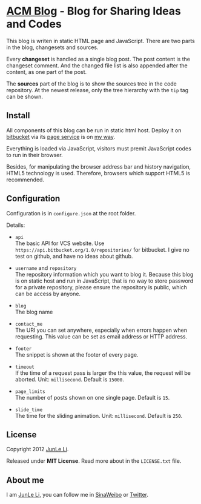 # [ACM Blog][] - Blog for Sharing Ideas and Codes

[ACM Blog]: https://bitbucket.org/lijunle/lijunle.bitbucket.org

This blog is writen in static HTML page and JavaScript. There are
two parts in the blog, changesets and sources.

Every **changeset** is handled as a single blog post. The post
content is the changeset comment. And the changed file list
is also appended after the content, as one part of the post.

The **sources** part of the blog is to show the sources tree in the
code repository. At the newest release, only the tree hierarchy with
the `tip` tag can be shown.

## Install

All components of this blog can be run in static html host. Deploy
it on [bitbucket][] via its [page service][] is on [my way][].

Everything is loaded via JavaScript, visitors must premit JavaScript
codes to run in their browser.

Besides, for manipulating the browser address bar and history
navigation, HTML5 technology is used. Therefore, browsers which
support HTML5 is recommended.

[bitbucket]: https://bitbucket.org/
[page service]: http://pages.bitbucket.org/
[my way]: https://bitbucket.org/lijunle/lijunle.bitbucket.org

## Configuration

Configuration is in `configure.json` at the root folder.

Details:

+ `api`  
The basic API for VCS website. Use
`https://api.bitbucket.org/1.0/repositories/` for bitbucket.
I give no test on github, and have no ideas about github.

+ `username` and `repository`  
The repository information which you want to blog it. Because this
blog is on static host and run in JavaScript, that is no way to
store password for a private repository, please ensure the 
repository is public, which can be access by anyone.

+ `blog`  
The blog name

+ `contact_me`  
The URI you can set anywhere, especially when errors happen when
requesting. This value can be set as email address or HTTP address.

+ `footer`  
The snippet is shown at the footer of every page.

+ `timeout`  
If the time of a request pass is larger the this value, the request
will be aborted. Unit: `millisecond`. Default is `15000`.

+ `page_limits`  
The number of posts shown on one single page. Default is `15`.

+ `slide_time`  
The time for the sliding animation. Unit: `millisecond`. Default 
is `250`.

## License

Copyright 2012 [JunLe Li].

Released under **MIT License**.
Read more about in the `LICENSE.txt` file.

## About me

I am [JunLe Li][], you can follow me in [SinaWeibo][] or [Twitter][].

[JunLe Li]: mailto:lijunle@gmail.com
[SinaWeibo]: http://www.weibo.com/lijunle
[Twitter]: https://twitter.com/#!/LiJunLe
